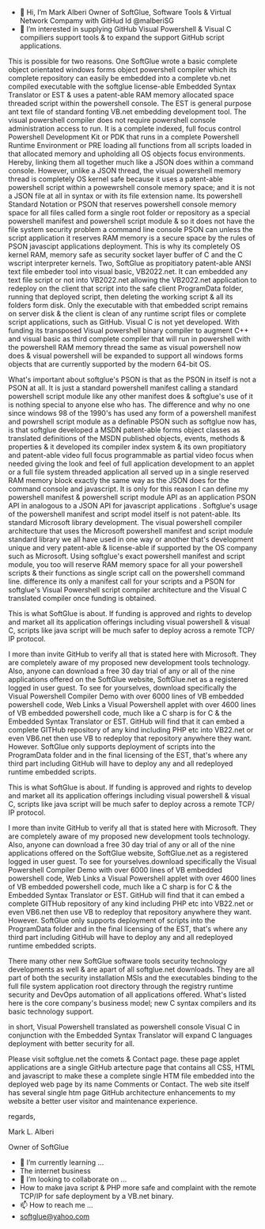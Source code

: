 - 👋 Hi, I’m Mark Alberi Owner of SoftGlue, Software Tools & Virtual Network Compamy with GitHud Id @malberiSG
- 👀 I’m interested in supplying GitHub Visual Powershell & Visual C compiliers support tools & to expand the support GitHub script applications. 

This is possible for two reasons. One SoftGlue wrote a basic complete object orientated windows forms object powershell compiler which its complete repository can easily be embedded into a complete vb.net compiled executable with the softglue license-able Embedded Syntax Translator or EST & uses a patent-able RAM memory allocated space threaded script within the powershell console. The EST is general purpose ant text file of standard fonting VB.net embedding development tool. The visual powershell compiler does not require powershell console administration access to run. It is a complete indexed, full focus control Powershell Development Kit or PDK that runs in a complete Powershell Runtime Environment or PRE loading all functions from all scripts loaded in that allocated memory and upholding all OS objects focus environments. Hereby, linking them all together much like a JSON does within a command console. However, unlike a JSON thread, the visual powershell memory thread is completely OS kernel safe because it uses a patent-able powershell script within a powewrshell console memory space; and it is not a JSON file at all in syntax or with its file extension name. Its powershell Standard Notation or PSON that reserves powershell console memory space for all files called form a single root folder or repository as a special powershell manifest and powershell script module & so it does not have the file system security problem a command line console PSON can unless the script application it reserves RAM memory is a secure space by the rules of PSON javascipt applications deployment. This is why its completely OS kernel RAM, memory safe as security socket layer buffer of C and the C wscript interpreter kernels. Two, SoftGlue as propitiatory patent-able ANSI text file embeder tool into visual basic, VB2022.net. It can embedded any text file script or not into VB2022.net allowing the VB2022.net application to redeploy on the client that script into the safe client ProgramData folder, running that deployed script, then deleting the working script & all its folders form disk. Only the executable with that embedded script remains on server disk & the client is clean of any runtime script files or complete script applications, such as GitHub. Visual C is not yet developed. With funding its transposed Visual powershell binary compiler to augment C++ and visual basic as third complete compiler that will run in powershell with the powershell RAM memory thread the same as visual powershell now does & visual powershell will be expanded to support all windows forms objects that are currently supported by the modern 64-bit OS.

What's important about softglue's PSON is that as the PSON in itself is not a PSON at all. It is just a standard powershell manifest calling a standard powershell script module like any other manifest does & softglue's use of it is nothing special to anyone else who has. The difference and why no one since windows 98 of the 1990's has used any form of a powershell manifest and powrshell script module as a definable PSON such as softglue now has, is that softglue developed a MSDN patent-able forms object classes as translated definitions of the MSDN published objects, events, methods & properties & it developed its compiler index system & its own propitiatory and patent-able video full focus programmable as partial video focus when needed giving the look and feel of full application development to an applet or a full file system threaded application all served up in a single reserved RAM memory block exactly the same way as the JSON does for the command console and javascript. It is only for this reason I can define my powershell manifest & powershell script module API as an application PSON API in analogous to a JSON API for javascript applications . Softglue's usage of the powershell manifest and script model itself is not patent-able. Its standard Microsoft library development. The visual powershell compiler architecture that uses the Microsoft powershell manifest and script module standard library we all have used in one way or another that's development unique and very patent-able & license-able if supported by the OS company such as Microsoft. Using softglue's exact powershell manifest and script module, you too will reserve RAM memory space for all your powershell scripts & their functions as single script call on the powershell command line. difference its only a manifest call for your scripts and a PSON for softglue's Visual Powershell script compiler architecture and the Visual C translated compiler once funding is obtained.

This is what SoftGlue is about. If funding is approved and rights to develop and market all its application offerings including visual powershell & visual C, scripts like java script will be much safer to deploy across a remote TCP/ IP protocol.

I more than invite GitHub to verify all that is stated here with Microsoft. They are completely aware of my proposed new development tools technology. Also, anyone can download a free 30 day trial of any or all of the nine applications offered on the SoftGlue website, SoftGlue.net as a registered logged in user guest. To see for yourselves, download specifically the Visual Powershell Compiler Demo with over 6000 lines of VB embedded powershell code, Web Links a Visual Powershell applet with over 4600 lines of VB embedded powershell code, much like a C sharp is for C & the Embedded Syntax Translator or EST. GitHub will find that it can embed a complete GITHub repository of any kind including PHP etc into VB22.net or even VB6.net then use VB to redeploy that repository anywhere they want. However. SoftGlue only supports deployment of scripts into the ProgramData folder and in the final licensing of the EST, that's where any third part including GitHub will have to deploy any and all redeployed runtime embedded scripts.

This is what SoftGlue is about. If funding is approved and rights to develop and market all its application offerings including visual powershell & visual C, scripts like java script will be much safer to deploy across a remote TCP/ IP protocol.

I more than invite GitHub to verify all that is stated here with Microsoft. They are completely aware of my proposed new development tools technology. Also, anyone can download a free 30 day trial of any or all of the nine applications offered on the SoftGlue website, SoftGlue.net as a registered logged in user guest. To see for yourselves.download specifically the Visual Powershell Compiler Demo with over 6000 lines of VB embedded powershell code, Web Links a Visual Powershell applet with over 4600 lines of VB embedded powershell code, much like a C sharp is for C & the Embedded Syntax Translator or EST. GitHub will find that it can embed a complete GITHub repository of any kind including PHP etc into VB22.net or even VB6.net then use VB to redeploy that repository anywhere they want. However. SoftGlue only supports deployment of scripts into the ProgramData folder and in the final licensing of the EST, that's where any third part including GitHub will have to deploy any and all redeployed runtime embedded scripts.

There many other new SoftGlue software tools security technology developments as well & are apart of all softglue.net downloads. They are all part of both the security installation MSIs and the executables binding to the full file system application root directory through the registry runtime security and DevOps automation of all applications offered. What's listed here is the core company's business model; new C syntax compilers and its basic technology support.

in short, Visual Powershell translated as powershell console Visual C in conjunction with the Embedded Syntax Translator will expand C languages deployment with better security for all.

Please visit softglue.net the comets & Contact page. these page applet applications are a single GitHub artecture page that contains all CSS, HTML and javascript to make these a complete single HTM file embedded into the deployed web page by its name Comments or Contact. The web site itself has several single htm page GitHub architecture enhancements to my website a better user visitor and maintenance experience.

regards,

Mark L. Alberi

Owner of SoftGlue


- 🌱 I’m currently learning ...
- The internet business
- 💞️ I’m looking to collaborate on ...
-  How to make java script & PHP more safe and complaint with the remote TCP/IP for safe deployment by a VB.net binary.
- 📫 How to reach me ...
- softglue@yahoo.com
<!---
malberiSG/malberiSG is a ✨ special ✨ repository because its `README.md` (this file) appears on your GitHub profile.
You can click the Preview link to take a look at your changes.
--->
